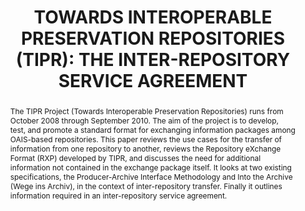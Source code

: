 ---
abstract: The TIPR Project (Towards Interoperable Preservation Repositories) runs
  from October 2008 through September 2010. The aim of the project is to develop,
  test, and promote a standard format for exchanging information packages among OAIS-based
  repositories. This paper reviews the use cases for the transfer of information from
  one repository to another, reviews the Repository eXchange Format (RXP) developed
  by TIPR, and discusses the need for additional information not contained in the
  exchange package itself. It looks at two existing specifications, the Producer-Archive
  Interface Methodology and Into the Archive (Wege ins Archiv), in the context of
  inter-repository transfer. Finally it outlines information required in an inter-repository
  service agreement.
creators:
- Caplan, Priscilla
- Kehoe, William
- Pawletko, Joseph
date: null
document_url: https://services.phaidra.univie.ac.at/api/object/o:245903/download
grand_parent: iPRES
institutions: []
keywords:
- vienna
landing_page_url: https://phaidra.univie.ac.at/o:245903
language: eng
layout: publication
license: CC BY-SA 2.0 AT
notes_url: null
parent: iPRES 2010
presentation_url: null
publication_type: poster
size: 370874
source_name: iPRES
title: 'TOWARDS INTEROPERABLE PRESERVATION REPOSITORIES (TIPR): THE INTER-REPOSITORY
  SERVICE AGREEMENT'
year: 2010
---